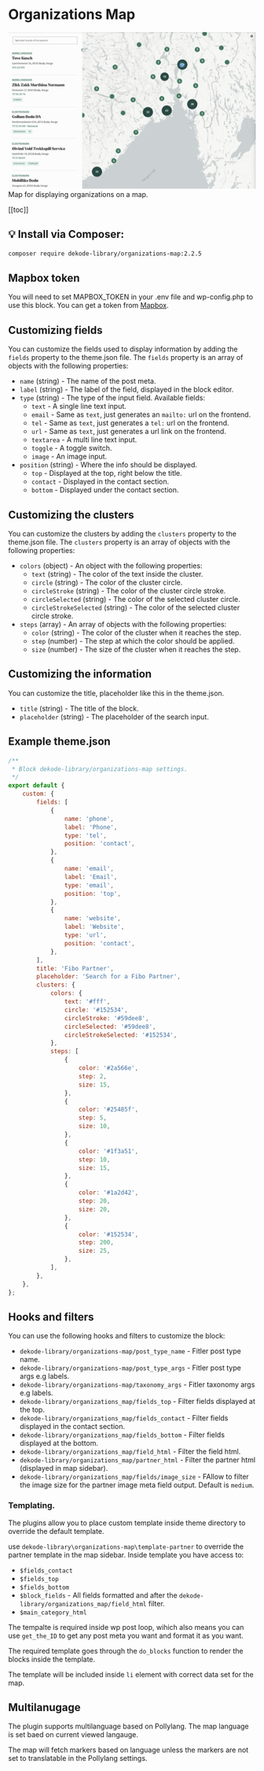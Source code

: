 # Organizations Map

![Screenshot](./screenshot.png)
Map for displaying organizations on a map.

[[toc]]

## 💡 Install via Composer:
```bash
composer require dekode-library/organizations-map:2.2.5
```

## Mapbox token
You will need to set MAPBOX_TOKEN in your .env file and wp-config.php to use this block. You can get a token from [Mapbox](https://www.mapbox.com/).

## Customizing fields
You can customize the fields used to display information by adding the `fields` property to the theme.json file. The `fields` property is an array of objects with the following properties:

- `name` (string) - The name of the post meta.
- `label` (string) - The label of the field, displayed in the block editor.
- `type` (string) - The type of the input field. Available fields:
	- `text` - A single line text input.
	- `email` - Same as `text`, just generates an `mailto:` url on the frontend.
	- `tel` - Same as `text`, just generates a `tel:` url on the frontend.
	- `url` - Same as `text`, just generates a url link on the frontend.
	- `textarea` - A multi line text input.
	- `toggle` - A toggle switch.
	- `image` - An image input.
- `position` (string) - Where the info should be displayed.
  - `top` - Displayed at the top, right below the title.
  - `contact` - Displayed in the contact section.
  - `bottom` - Displayed under the contact section.

## Customizing the clusters
You can customize the clusters by adding the `clusters` property to the theme.json file. The `clusters` property is an array of objects with the following properties:

- `colors` (object) - An object with the following properties:
  - `text` (string) - The color of the text inside the cluster.
  - `circle` (string) - The color of the cluster circle.
  - `circleStroke` (string) - The color of the cluster circle stroke.
  - `circleSelected` (string) - The color of the selected cluster circle.
  - `circleStrokeSelected` (string) - The color of the selected cluster circle stroke.
- `steps` (array) - An array of objects with the following properties:
  - `color` (string) - The color of the cluster when it reaches the step.
  - `step` (number) - The step at which the color should be applied.
  - `size` (number) - The size of the cluster when it reaches the step.

## Customizing the information
You can customize the title, placeholder like this in the theme.json.
- `title` (string) - The title of the block.
- `placeholder` (string) - The placeholder of the search input.


## Example theme.json
```javascript
/**
 * Block dekode-library/organizations-map settings.
 */
export default {
	custom: {
		fields: [
			{
				name: 'phone',
				label: 'Phone',
				type: 'tel',
				position: 'contact',
			},
			{
				name: 'email',
				label: 'Email',
				type: 'email',
				position: 'top',
			},
			{
				name: 'website',
				label: 'Website',
				type: 'url',
				position: 'contact',
			},
		],
		title: 'Fibo Partner',
		placeholder: 'Search for a Fibo Partner',
		clusters: {
			colors: {
				text: '#fff',
				circle: '#152534',
				circleStroke: '#59dee8',
				circleSelected: '#59dee8',
				circleStrokeSelected: '#152534',
			},
			steps: [
				{
					color: '#2a566e',
					step: 2,
					size: 15,
				},
				{
					color: '#25485f',
					step: 5,
					size: 10,
				},
				{
					color: '#1f3a51',
					step: 10,
					size: 15,
				},
				{
					color: '#1a2d42',
					step: 20,
					size: 20,
				},
				{
					color: '#152534',
					step: 200,
					size: 25,
				},
			],
		},
	},
};
```

## Hooks and filters
You can use the following hooks and filters to customize the block:

- `dekode-library/organizations-map/post_type_name` - Fitler post type name.
- `dekode-library/organizations-map/post_type_args` - Fitler post type args e.g labels.
- `dekode-library/organizations-map/taxonomy_args` - Fitler taxonomy args e.g labels.
- `dekode-library/organizations_map/fields_top` - Filter fields displayed at the top.
- `dekode-library/organizations_map/fields_contact` - Filter fields displayed in the contact section.
- `dekode-library/organizations_map/fields_bottom` - Filter fields displayed at the bottom.
- `dekode-library/organizations_map/field_html` - Filter the field html.
- `dekode-library/organizations_map/partner_html` - Filter the partner html (displayed in map sidebar).
- `dekode-library/organizations_map/fields/image_size` - FAllow to filter the image size for the partner image meta field output. Default is `medium`.

### Templating.
The plugins allow you to place custom template inside theme directory to override the default template.

use `dekode-library\organizations-map\template-partner` to override the partner template in the map sidebar.
Inside template you have access to:
- `$fields_contact`
- `$fields_top`
- `$fields_bottom`
- `$block_fields` - All fields formatted and after the `dekode-library/organizations_map/field_html` filter.
- `$main_category_html`

The tempalte is required inside wp post loop, wihich also means you can use `get_the_ID` to get any post meta you want and format it as you want.

The required template goes through the `do_blocks` function to render the blocks inside the template.

The template will be included inside `li` element with correct data set for the map.


## Multilanugage

The plugin supports multilanguage based on Pollylang.
The map language is set baed on current viewed langauge.

The map will fetch markers based on language unless the markers are not set to translatable in the Pollylang settings.
